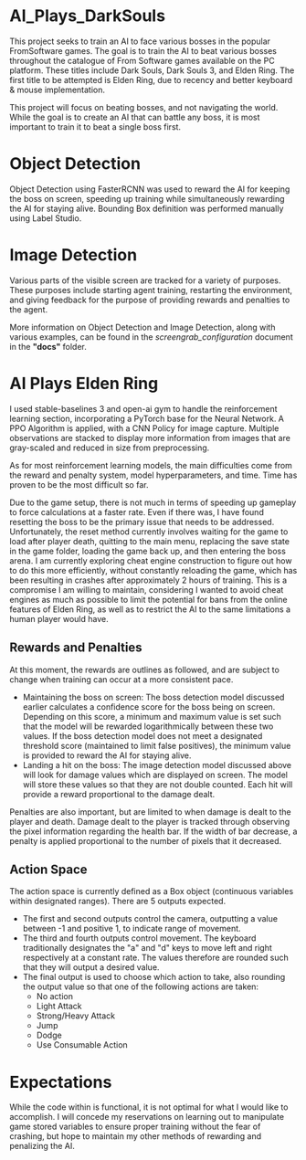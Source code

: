 # AI_Plays_DarkSouls

This project seeks to train an AI to face various bosses in the popular FromSoftware games. The goal is to train the AI to beat various bosses throughout the catalogue of From Software games available on the PC platform. These titles include Dark Souls, Dark Souls 3, and Elden Ring. The first title to be attempted is Elden Ring, due to recency and better keyboard & mouse implementation.

This project will focus on beating bosses, and not navigating the world. While the goal is to create an AI that can battle any boss, it is most important to train it to beat a single boss first.

# Object Detection

Object Detection using FasterRCNN was used to reward the AI for keeping the boss on screen, speeding up training while simultaneously rewarding the AI for staying alive. Bounding Box definition was performed manually using Label Studio.

# Image Detection

Various parts of the visible screen are tracked for a variety of purposes. These purposes include starting agent training, restarting the environment, and giving feedback for the purpose of providing rewards and penalties to the agent.

More information on Object Detection and Image Detection, along with various examples, can be found in the *screengrab_configuration* document in the **"docs"** folder.

# AI Plays Elden Ring

I used stable-baselines 3 and open-ai gym to handle the reinforcement learning section, incorporating a PyTorch base for the Neural Network. A PPO Algorithm is applied, with a CNN Policy for image capture. Multiple observations are stacked to display more information from images that are gray-scaled and reduced in size from preprocessing.

As for most reinforcement learning models, the main difficulties come from the reward and penalty system, model hyperparameters, and time. Time has proven to be the most difficult so far.

Due to the game setup, there is not much in terms of speeding up gameplay to force calculations at a faster rate. Even if there was, I have found resetting the boss to be the primary issue that needs to be addressed. Unfortunately, the reset method currently involves waiting for the game to load after player death, quitting to the main menu, replacing the save state in the game folder, loading the game back up, and then entering the boss arena. I am currently exploring cheat engine construction to figure out how to do this more efficiently, without constantly reloading the game, which has been resulting in crashes after approximately 2 hours of training. This is a compromise I am willing to maintain, considering I wanted to avoid cheat engines as much as possible to limit the potential for bans from the online features of Elden Ring, as well as to restrict the AI to the same limitations a human player would have.

## Rewards and Penalties

At this moment, the rewards are outlines as followed, and are subject to change when training can occur at a more consistent pace.

* Maintaining the boss on screen: The boss detection model discussed earlier calculates a confidence score for the boss being on screen. Depending on this score, a minimum and maximum value is set such that the model will be rewarded logarithmically between these two values. If the boss detection model does not meet a designated threshold score (maintained to limit false positives), the minimum value is provided to reward the AI for staying alive.
* Landing a hit on the boss: The image detection model discussed above will look for damage values which are displayed on screen. The model will store these values so that they are not double counted. Each hit will provide a reward proportional to the damage dealt.

Penalties are also important, but are limited to when damage is dealt to the player and death. Damage dealt to the player is tracked through observing the pixel information regarding the health bar. If the width of bar decrease, a penalty is applied proportional to the number of pixels that it decreased.

## Action Space

The action space is currently defined as a Box object (continuous variables within designated ranges). There are 5 outputs expected.

* The first and second outputs control the camera, outputting a value between -1 and positive 1, to indicate range of movement.
* The third and fourth outputs control movement. The keyboard traditionally designates the "a" and "d" keys to move left and right respectively at a constant rate. The values therefore are rounded such that they will output a desired value.
* The final output is used to choose which action to take, also rounding the output value so that one of the following actions are taken:
    * No action
    * Light Attack
    * Strong/Heavy Attack
    * Jump
    * Dodge
    * Use Consumable Action

# Expectations

While the code within is functional, it is not optimal for what I would like to accomplish. I will concede my reservations on learning out to manipulate game stored variables to ensure proper training without the fear of crashing, but hope to maintain my other methods of rewarding and penalizing the AI.
